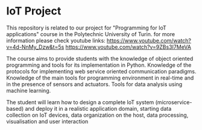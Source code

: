 # IoT Project
This repository is related to our project for "Programming for IoT applications" course in the Polytechnic University of Turin.
for more information please check youtube links:
https://www.youtube.com/watch?v=4d-NnMy_Dzw&t=5s
https://www.youtube.com/watch?v=9ZBs3I7MeVA

The course aims to provide students with the knowledge of object oriented programming and tools for its implementation in Python. Knowledge of the protocols for implementing web service oriented communication paradigms. Knowledge of the main tools for programming environment in real-time and in the presence of sensors and actuators. Tools for data analysis using machine learning.

The student will learn how to design a complete IoT system (microservice-based) and deploy it in a realistic application domain, starting data collection on IoT devices, data organization on the host, data processing, visualisation and user interaction
